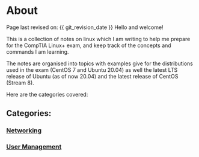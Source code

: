 # About
Page last revised on: {{ git_revision_date }}
Hello and welcome! 

This is a collection of notes on linux which I am writing to help me prepare for the CompTIA Linux+ exam, and keep track of the concepts and commands I am learning.

The notes are organised into topics with examples give for the distributions used in the exam (CentOS 7 and Ubuntu 20.04) as well the latest LTS release of Ubuntu (as of now 20.04) and the latest release of CentOS (Stream 8). 

Here are the categories covered:

## Categories:

### [Networking](./networking)

### [User Management](./usermanagement)

